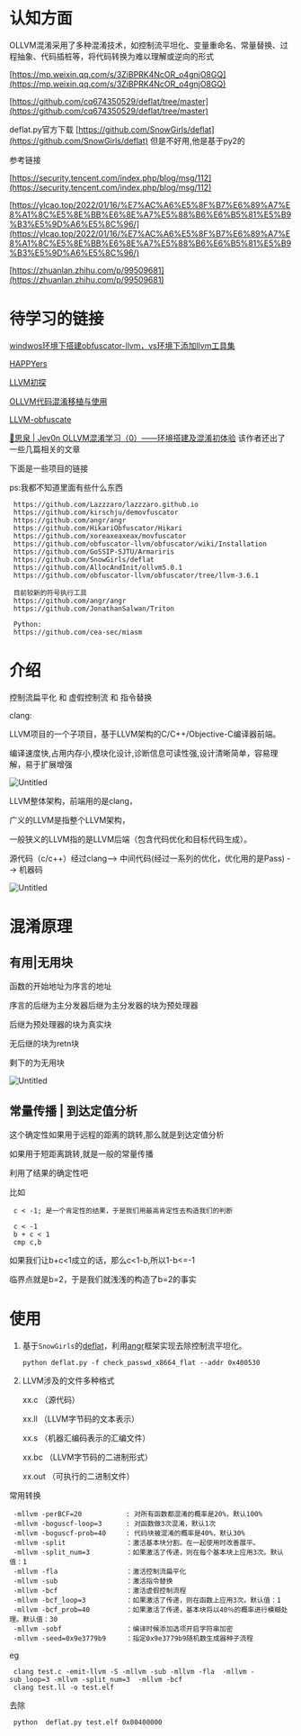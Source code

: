 # 认知方面

OLLVM混淆采用了多种混淆技术，如控制流平坦化、变量重命名、常量替换、过程抽象、代码插桩等，将代码转换为难以理解或逆向的形式

[https://mp.weixin.qq.com/s/3ZiBPRK4NcOR_o4gnjO8GQ](https://mp.weixin.qq.com/s/3ZiBPRK4NcOR_o4gnjO8GQ)

[https://github.com/cq674350529/deflat/tree/master](https://github.com/cq674350529/deflat/tree/master)

deflat.py官方下载 [https://github.com/SnowGirls/deflat](https://github.com/SnowGirls/deflat) 但是不好用,他是基于py2的

参考链接

[https://security.tencent.com/index.php/blog/msg/112](https://security.tencent.com/index.php/blog/msg/112)

[https://ylcao.top/2022/01/16/%E7%AC%A6%E5%8F%B7%E6%89%A7%E8%A1%8C%E5%8E%BB%E6%8E%A7%E5%88%B6%E6%B5%81%E5%B9%B3%E5%9D%A6%E5%8C%96/](https://ylcao.top/2022/01/16/%E7%AC%A6%E5%8F%B7%E6%89%A7%E8%A1%8C%E5%8E%BB%E6%8E%A7%E5%88%B6%E6%B5%81%E5%B9%B3%E5%9D%A6%E5%8C%96/)

[https://zhuanlan.zhihu.com/p/99509681](https://zhuanlan.zhihu.com/p/99509681)

# 待学习的链接

[windwos环境下搭建obfuscator-llvm，vs环境下添加llvm工具集](https://blog.csdn.net/aw2822/article/details/108472494)

[HAPPYers](https://www.jianshu.com/p/8f96e8ab1d98)

[LLVM初探](https://xz.aliyun.com/t/4960)

[OLLVM代码混淆移植与使用](https://www.jianshu.com/p/e0637f3169a3)

[LLVM-obfuscate](https://shaomi.github.io/2017/08/10/ollvm/)

[👻思泉 | Jev0n OLLVM混淆学习（0）——环境搭建及混淆初体验](https://jev0n.com/2022/07/07/ollvm-0.html) 该作者还出了一些几篇相关的文章

下面是一些项目的链接

ps:我都不知道里面有些什么东西

```
 https://github.com/Lazzzaro/lazzzaro.github.io
 https://github.com/kirschju/demovfuscator
 https://github.com/angr/angr
 https://github.com/HikariObfuscator/Hikari
 https://github.com/xoreaxeaxeax/movfuscator
 https://github.com/obfuscator-llvm/obfuscator/wiki/Installation
 https://github.com/GoSSIP-SJTU/Armariris
 https://github.com/SnowGirls/deflat
 https://github.com/AllocAndInit/ollvm5.0.1
 https://github.com/obfuscator-llvm/obfuscator/tree/llvm-3.6.1
 
 目前较新的符号执行工具
 https://github.com/angr/angr
 https://github.com/JonathanSalwan/Triton
 
 Python:
 https://github.com/cea-sec/miasm
```

# 介绍

控制流扁平化 和 虚假控制流 和 指令替换

clang:

LLVM项目的一个子项目，基于LLVM架构的C/C++/Objective-C编译器前端。

编译速度快,占用内存小,模块化设计,诊断信息可读性强,设计清晰简单，容易理解，易于扩展增强

![Untitled](%E8%AE%A4%E7%9F%A5%E6%96%B9%E9%9D%A2%2011e7ead9724e4124aad8a90434c0c4b6/Untitled.png)

LLVM整体架构，前端用的是clang，

广义的LLVM是指整个LLVM架构，

一般狭义的LLVM指的是LLVM后端（包含代码优化和目标代码生成）。

源代码（c/c++）经过clang--> 中间代码(经过一系列的优化，优化用的是Pass) --> 机器码

![Untitled](%E8%AE%A4%E7%9F%A5%E6%96%B9%E9%9D%A2%2011e7ead9724e4124aad8a90434c0c4b6/Untitled%201.png)

# 混淆原理

## 有用|无用块

函数的开始地址为序言的地址

序言的后继为主分发器后继为主分发器的块为预处理器

后继为预处理器的块为真实块

无后继的块为retn块

剩下的为无用块

![Untitled](%E8%AE%A4%E7%9F%A5%E6%96%B9%E9%9D%A2%2011e7ead9724e4124aad8a90434c0c4b6/Untitled%202.png)

## 常量传播 | 到达定值分析

这个确定性如果用于远程的距离的跳转,那么就是到达定值分析

如果用于短距离跳转,就是一般的常量传播

利用了结果的确定性吧

比如

```
 c < -1; 是一个肯定性的结果，于是我们用最高肯定性去构造我们的判断
 
 c < -1
 b + c < 1
 cmp c,b
```

如果我们让b+c<1成立的话，那么c<1-b,所以1-b<=-1

临界点就是b=2，于是我们就浅浅的构造了b=2的事实

# 使用

1. 基于`SnowGirls`的[deflat](https://github.com/SnowGirls/deflat)，利用[angr](https://github.com/angr/angr)框架实现去除控制流平坦化。
    
    `python deflat.py -f check_passwd_x8664_flat --addr 0x400530`
    
2. LLVM涉及的文件多种格式
    
    xx.c （源代码）
    
    xx.ll （LLVM字节码的文本表示）
    
    xx.s （机器汇编码表示的汇编文件）
    
    xx.bc （LLVM字节码的二进制形式）
    
    xx.out （可执行的二进制文件）
    

常用转换

```
 -mllvm -perBCF=20           : 对所有函数都混淆的概率是20%，默认100%
 -mllvm -boguscf-loop=3      : 对函数做3次混淆，默认1次
 -mllvm -boguscf-prob=40     : 代码块被混淆的概率是40%，默认30%
 -mllvm -split               ：激活基本块分割。在一起使用时改善展平。
 -mllvm -split_num=3         ：如果激活了传递，则在每个基本块上应用3次。默认值：1
 -mllvm -fla                 ：激活控制流扁平化
 -mllvm -sub                 ：激活指令替换
 -mllvm -bcf                 ：激活虚假控制流程
 -mllvm -bcf_loop=3          ：如果激活了传递，则在函数上应用3次。默认值：1
 -mllvm -bcf_prob=40         ：如果激活了传递，基本块将以40％的概率进行模糊处理。默认值：30
 -mllvm -sobf                ：编译时候添加选项开启字符串加密
 -mllvm -seed=0x9e3779b9     ：指定0x9e3779b9随机数生成器种子流程
```

eg

```
 clang test.c -emit-llvm -S -mllvm -sub -mllvm -fla  -mllvm -sub_loop=3 -mllvm -split_num=3  -mllvm -bcf
 clang test.ll -o test.elf
```

去除

```
 python  deflat.py test.elf 0x00400000
```